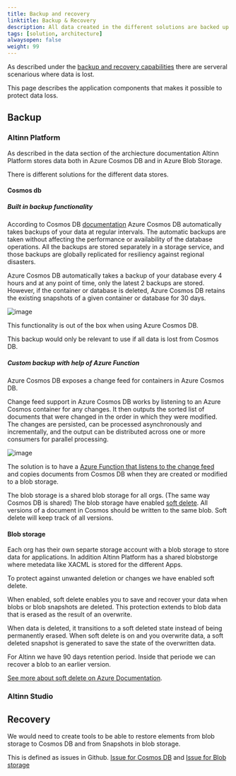 ```yaml
---
title: Backup and recovery
linktitle: Backup & Recovery
description: All data created in the different solutions are backed up so it is possible to restore it in case of data loss 
tags: [solution, architecture]
alwaysopen: false
weight: 99
---
```


As described under the [backup and recovery capabilities](/teknologi/altinnstudio/architecture/capabilities/devops/platformoperations/) 
there are serveral scenarious where data is lost.

This page describes the application components that makes it possible to protect data loss.

## Backup

### Altinn Platform

As described in the data section of the archiecture documentation Altinn Platform stores data both in 
Azure Cosmos DB and in Azure Blob Storage. 

There is different solutions for the different data stores.

#### Cosmos db

##### Built in backup functionality

According to Cosmos DB [documentation](https://docs.microsoft.com/en-us/azure/cosmos-db/online-backup-and-restore) Azure Cosmos DB 
automatically takes backups of your data at regular intervals. The automatic backups are taken without affecting the performance
 or availability of the database operations. All the backups are stored separately in a storage service, and those backups
 are globally replicated for resiliency against regional disasters.

Azure Cosmos DB automatically takes a backup of your database every 4 hours and at any point of time, only the
latest 2 backups are stored. However, if the container or database is deleted, Azure Cosmos DB retains the existing
snapshots of a given container or database for 30 days.

![image](https://user-images.githubusercontent.com/13309071/77288403-0ae90300-6cd8-11ea-8be0-73bbda082fab.png)

This functionality is out of the box when using Azure Cosmos DB. 

This backup would only be relevant to use if all data is lost from Cosmos DB. 

##### Custom backup with help of Azure Function

Azure Cosmos DB exposes a change feed for containers in Azure Cosmos DB. 

Change feed support in Azure Cosmos DB works by listening to an Azure Cosmos container for any changes. It then 
outputs the sorted list of documents that were changed in the order in which they were modified. The changes are 
persisted, can be processed asynchronously and incrementally, and the output can be distributed across one or 
more consumers for parallel processing.

 ![image](https://user-images.githubusercontent.com/13309071/77245359-4b844600-6c1e-11ea-9960-b09dd9a05d92.png)

The solution is to have a [Azure Function that listens to the change feed](https://docs.microsoft.com/en-us/azure/cosmos-db/change-feed-functions)  
and copies documents from Cosmos DB when they are created or modified to a blob storage. 

The blob storage is a shared blob storage for all orgs.  (The same way Cosmos DB is shared)
The blob storage have enabled [soft delete](https://docs.microsoft.com/en-us/azure/storage/blobs/storage-blob-soft-delete?tabs=azure-portal). All versions of a document in Cosmos should be written 
to the same blob. Soft delete will keep track of all versions.

#### Blob storage

Each org has their own separte storage account with a blob storage to store data for applications. 
In addition Altinn Platform has a shared blobstorge where metedata like XACML is stored for the different Apps. 

To protect against unwanted deletion or changes we have enabled soft delete. 

When enabled, soft delete enables you to save and recover your data when blobs or blob snapshots are deleted. 
This protection extends to blob data that is erased as the result of an overwrite.

When data is deleted, it transitions to a soft deleted state instead of being permanently erased. 
When soft delete is on and you overwrite data, a soft deleted snapshot is generated to save the state of the overwritten data. 

For Altinn we have 90 days retention period. Inside that periode we can recover a blob to an earlier version.

[See more about soft delete on Azure Documentation](https://docs.microsoft.com/en-us/azure/storage/blobs/storage-blob-soft-delete?tabs=azure-portal).


### Altinn Studio

## Recovery

We would need to create tools to be able to restore elements from blob storage to Cosmos DB and from Snapshots in blob storage.

This is defined as issues in Github. [Issue for Cosmos DB](https://github.com/Altinn/altinn-studio/issues/4008) and [Issue for Blob storage](https://github.com/Altinn/altinn-studio/issues/4007)